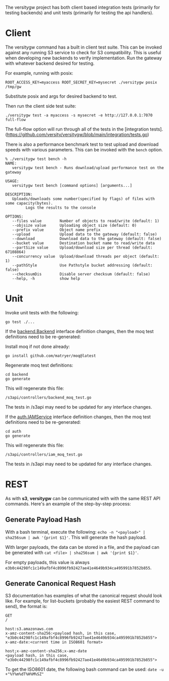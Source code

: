The versitygw project has both client based integration tests (primarily for testing backends) and unit tests (primarily for testing the api handlers).

# Client
The versitygw command has a built in client test suite. This can be invoked against any running S3 service to check for S3 compatibility. This is useful when developing new backends to verify implementation. Run the gateway with whatever backend desired for testing.

For example, running with posix:
```
ROOT_ACCESS_KEY=myaccess ROOT_SECRET_KEY=mysecret ./versitygw posix /tmp/gw
```
Substitute posix and args for desired backend to test.

Then run the client side test suite:
```
./versitygw test -a myaccess -s mysecret -e http://127.0.0.1:7070 full-flow
```
The full-flow option will run through all of the tests in the [integration tests].(https://github.com/versity/versitygw/blob/main/integration/tests.go)

There is also a performance benchmark test to test upload and download speeds with various parameters. This can be invoked with the `bench` option.
```
% ./versitygw test bench -h       
NAME:
   versitygw test bench - Runs download/upload performance test on the gateway

USAGE:
   versitygw test bench [command options] [arguments...]

DESCRIPTION:
   Uploads/downloads some number(specified by flags) of files with some capacity(bytes).
         Logs the results to the console

OPTIONS:
   --files value        Number of objects to read/write (default: 1)
   --objsize value      Uploading object size (default: 0)
   --prefix value       Object name prefix
   --upload             Upload data to the gateway (default: false)
   --download           Download data to the gateway (default: false)
   --bucket value       Destination bucket name to read/write data
   --partSize value     Upload/download size per thread (default: 67108864)
   --concurrency value  Upload/download threads per object (default: 1)
   --pathStyle          Use Pathstyle bucket addressing (default: false)
   --checksumDis        Disable server checksum (default: false)
   --help, -h           show help
```

# Unit
Invoke unit tests with the following:
```
go test ./...
```

If the [backend.Backend](https://github.com/versity/versitygw/blob/main/backend/backend.go#L28) interface definition changes, then the moq test definitions need to be re-generated:

Install moq if not done already:
```
go install github.com/matryer/moq@latest
```
Regenerate moq test definitions:
```
cd backend
go generate
```
This will regenerate this file:
```
/s3api/controllers/backend_moq_test.go
```
The tests in /s3api may need to be updated for any interface changes.

If the [auth.IAMService](https://github.com/versity/versitygw/blob/main/auth/iam.go#L31) interface definition changes, then the moq test definitions need to be re-generated:
```
cd auth
go generate
```
This will regenerate this file:
```
/s3api/controllers/iam_moq_test.go
```
The tests in /s3api may need to be updated for any interface changes.

# REST

As with **s3**, **versitygw** can be communicated with with the same REST API commands.  Here's an example of the step-by-step process:

## Generate Payload Hash

With a bash terminal, execute the following:  `echo -n "<payload>" | sha256sum | awk '{print $1}'`.  This will generate the hash payload.

With larger payloads, the data can be stored in a file, and the payload can be generated with `cat <file> | sha256sum | awk '{print $1}'`.

For empty payloads, this value is always `e3b0c44298fc1c149afbf4c8996fb92427ae41e4649b934ca495991b7852b855`.

## Generate Canonical Request Hash

S3 documentation has examples of what the canonical request should look like.  For example, for list-buckets (probably the easiest REST command to send), the format is:

```
GET
/

host:s3.amazonaws.com
x-amz-content-sha256:<payload hash, in this case, "e3b0c44298fc1c149afbf4c8996fb92427ae41e4649b934ca495991b7852b855">
x-amz-date:<current time in ISO8601 format>

host;x-amz-content-sha256;x-amz-date
<payload hash, in this case, "e3b0c44298fc1c149afbf4c8996fb92427ae41e4649b934ca495991b7852b855">
```

To get the ISO8601 date, the following bash command can be used: `date -u +"%Y%m%dT%H%M%SZ"`



